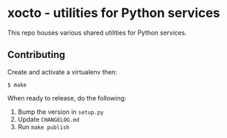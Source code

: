 # xocto - utilities for Python services

This repo houses various shared utilities for Python services.

## Contributing

Create and activate a virtualenv then:

    $ make

When ready to release, do the following:

1. Bump the version in `setup.py`
2. Update `CHANGELOG.md`
3. Run `make publish`
